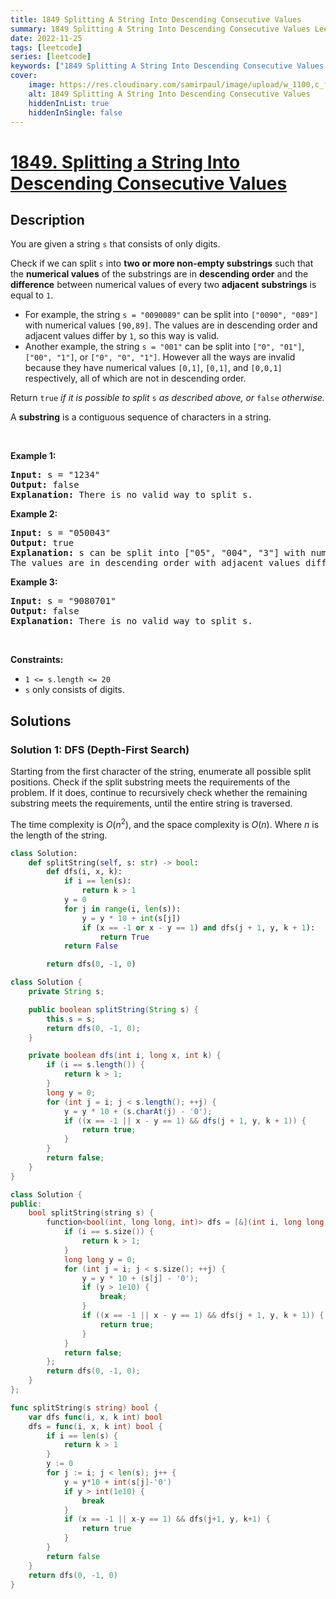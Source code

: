 ```yaml
---
title: 1849 Splitting A String Into Descending Consecutive Values
summary: 1849 Splitting A String Into Descending Consecutive Values LeetCode Solution Explained
date: 2022-11-25
tags: [leetcode]
series: [leetcode]
keywords: ["1849 Splitting A String Into Descending Consecutive Values LeetCode Solution Explained in all languages", "1849 Splitting A String Into Descending Consecutive Values", "LeetCode", "leetcode solution in Python3 C++ Java Go PHP Ruby Swift TypeScript Rust C# JavaScript C", "GeeksforGeeks", "InterviewBit", "Coding Ninjas", "HackerRank", "HackerEarth", "CodeChef", "TopCoder", "AlgoExpert", "freeCodeCamp", "Codeforces", "GitHub", "AtCoder", "Samir Paul"]
cover:
    image: https://res.cloudinary.com/samirpaul/image/upload/w_1100,c_fit,co_rgb:FFFFFF,l_text:Arial_75_bold:1849 Splitting A String Into Descending Consecutive Values - Solution Explained/problem-solving.webp
    alt: 1849 Splitting A String Into Descending Consecutive Values
    hiddenInList: true
    hiddenInSingle: false
---
```



# [1849. Splitting a String Into Descending Consecutive Values](https://leetcode.com/problems/splitting-a-string-into-descending-consecutive-values)


## Description

<p>You are given a string <code>s</code> that consists of only digits.</p>

<p>Check if we can split <code>s</code> into <strong>two or more non-empty substrings</strong> such that the <strong>numerical values</strong> of the substrings are in <strong>descending order</strong> and the <strong>difference</strong> between numerical values of every two <strong>adjacent</strong> <strong>substrings</strong> is equal to <code>1</code>.</p>

<ul>
	<li>For example, the string <code>s = &quot;0090089&quot;</code> can be split into <code>[&quot;0090&quot;, &quot;089&quot;]</code> with numerical values <code>[90,89]</code>. The values are in descending order and adjacent values differ by <code>1</code>, so this way is valid.</li>
	<li>Another example, the string <code>s = &quot;001&quot;</code> can be split into <code>[&quot;0&quot;, &quot;01&quot;]</code>, <code>[&quot;00&quot;, &quot;1&quot;]</code>, or <code>[&quot;0&quot;, &quot;0&quot;, &quot;1&quot;]</code>. However all the ways are invalid because they have numerical values <code>[0,1]</code>, <code>[0,1]</code>, and <code>[0,0,1]</code> respectively, all of which are not in descending order.</li>
</ul>

<p>Return <code>true</code> <em>if it is possible to split</em> <code>s</code>​​​​​​ <em>as described above</em><em>, or </em><code>false</code><em> otherwise.</em></p>

<p>A <strong>substring</strong> is a contiguous sequence of characters in a string.</p>

<p>&nbsp;</p>
<p><strong class="example">Example 1:</strong></p>

<pre>
<strong>Input:</strong> s = &quot;1234&quot;
<strong>Output:</strong> false
<strong>Explanation:</strong> There is no valid way to split s.
</pre>

<p><strong class="example">Example 2:</strong></p>

<pre>
<strong>Input:</strong> s = &quot;050043&quot;
<strong>Output:</strong> true
<strong>Explanation:</strong> s can be split into [&quot;05&quot;, &quot;004&quot;, &quot;3&quot;] with numerical values [5,4,3].
The values are in descending order with adjacent values differing by 1.
</pre>

<p><strong class="example">Example 3:</strong></p>

<pre>
<strong>Input:</strong> s = &quot;9080701&quot;
<strong>Output:</strong> false
<strong>Explanation:</strong> There is no valid way to split s.
</pre>

<p>&nbsp;</p>
<p><strong>Constraints:</strong></p>

<ul>
	<li><code>1 &lt;= s.length &lt;= 20</code></li>
	<li><code>s</code> only consists of digits.</li>
</ul>

## Solutions

### Solution 1: DFS (Depth-First Search)

Starting from the first character of the string, enumerate all possible split positions. Check if the split substring meets the requirements of the problem. If it does, continue to recursively check whether the remaining substring meets the requirements, until the entire string is traversed.

The time complexity is $O(n^2)$, and the space complexity is $O(n)$. Where $n$ is the length of the string.

<!-- tabs:start -->

```python
class Solution:
    def splitString(self, s: str) -> bool:
        def dfs(i, x, k):
            if i == len(s):
                return k > 1
            y = 0
            for j in range(i, len(s)):
                y = y * 10 + int(s[j])
                if (x == -1 or x - y == 1) and dfs(j + 1, y, k + 1):
                    return True
            return False

        return dfs(0, -1, 0)
```

```java
class Solution {
    private String s;

    public boolean splitString(String s) {
        this.s = s;
        return dfs(0, -1, 0);
    }

    private boolean dfs(int i, long x, int k) {
        if (i == s.length()) {
            return k > 1;
        }
        long y = 0;
        for (int j = i; j < s.length(); ++j) {
            y = y * 10 + (s.charAt(j) - '0');
            if ((x == -1 || x - y == 1) && dfs(j + 1, y, k + 1)) {
                return true;
            }
        }
        return false;
    }
}
```

```cpp
class Solution {
public:
    bool splitString(string s) {
        function<bool(int, long long, int)> dfs = [&](int i, long long x, int k) -> bool {
            if (i == s.size()) {
                return k > 1;
            }
            long long y = 0;
            for (int j = i; j < s.size(); ++j) {
                y = y * 10 + (s[j] - '0');
                if (y > 1e10) {
                    break;
                }
                if ((x == -1 || x - y == 1) && dfs(j + 1, y, k + 1)) {
                    return true;
                }
            }
            return false;
        };
        return dfs(0, -1, 0);
    }
};
```

```go
func splitString(s string) bool {
	var dfs func(i, x, k int) bool
	dfs = func(i, x, k int) bool {
		if i == len(s) {
			return k > 1
		}
		y := 0
		for j := i; j < len(s); j++ {
			y = y*10 + int(s[j]-'0')
			if y > int(1e10) {
				break
			}
			if (x == -1 || x-y == 1) && dfs(j+1, y, k+1) {
				return true
			}
		}
		return false
	}
	return dfs(0, -1, 0)
}
```

<!-- tabs:end -->

<!-- end -->
